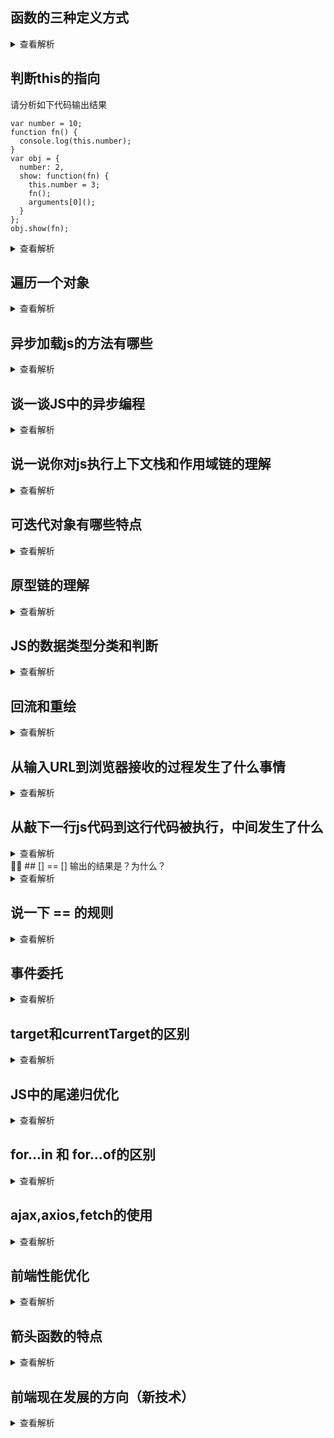 ## 函数的三种定义方式

<details>
<summary>查看解析</summary>
1.函数声明

```
function foo() {}
function () {}
() => {}
```

2.函数字面量

```
var foo = function() {}
```

3.构造函数

```
const add = new Function('a', 'b', 'return a + b')
```

4.三种方法的比较

* 构造函数的方法不推荐，因为会导致解析两次代码
* 函数声明的方式有预解析，并且使其在执行任何代码前可用
* 如果是`var foo = function bar() { .. }`这种形式，bar的声明会消失

> js代码运行有两个阶段，编译和执行。对于像`var a = 2`这样的语句，会被分为两个部分，一个是`var a`，这个声明会被提升，还有一个是`a = 2`这个只有在运行到代码处才会被执行。对于函数直接量也是这样，函数名foo会被提升，但是foo的内容只有在运行时才会被赋予，但如果是函数声明式，它会比变量提升更早，并且允许我们再执行任何代码前都可以执行该函数

```
foo()
var foo = 2
foo = function() {
    console.log(1)
}
function foo() {
    console.log(2)
}
foo()

// 2
// 1
```
</details>

## 判断this的指向

请分析如下代码输出结果

```
var number = 10;
function fn() {
  console.log(this.number);
}
var obj = {
  number: 2,
  show: function(fn) {
    this.number = 3;
    fn();
    arguments[0]();
  }
};
obj.show(fn);
```

<details>
<summary>查看解析</summary>
js中this有四种绑定形式

* 默认绑定，浏览器环境中它被绑定在全局变量里。node环境中它被绑定为{}
* 隐式绑定

```
var foo = {
    a: 3,
    bar: function() {
        console.log(this.a)
    }
}
foo.bar()
```

* 显式绑定


```
var bar = function() {
    console.log(this.a)
}
var foo = {a: 3}
bar.call(foo)
```

* new 

当我们显式绑定的上下文是undefined或者null时，实际上应用的还是默认绑定。除此之外，还有箭头函数的特殊情况

在本例中，很显然第一个`fn()`是默认绑定，它不符合任何一种情况

</details>

## 遍历一个对象

<details>
<summary>查看解析</summary>

| 方法 | 特性 |
| --- | --- |
| for..in | 遍历自身和继承的可枚举属性(不包含Symbol) |
| for..of |  |
| Object.keys | 遍历自身（不包括继承）所有可枚举属性（不包含symbol） |
| Object.getOwnPropertyNames | 遍历自身的所有可枚举和不可枚举的属性（不包括symbol） |
| Reflect.ownKeys | 遍历自身的所有可枚举和不可枚举的属性（包括symbol） |
| Reflect.enumerable | 返回一个Iterator对象，遍历自身和继承的所有可枚举属性(不包含symbol) |

* 只有Object.getOwnPropertySymbols和Reflect.ownKeys可以拿到symbol属性
* 只有Reflect.ownKeys可以拿到不可枚举的属性

</details>

## 异步加载js的方法有哪些

<details>
<summary>查看解析</summary>
1. script里写入defer或者async

defer延迟，该属性表示脚本在执行时不会影响，全部被延迟到整个页面解析完毕之后再运行（立即下载，但延迟执行）。h5规范要求延迟的脚本需要按顺序执行，并且在window.onload之前执行完毕，但是事实并非总是如此（见红宝书p13），所以最好`只包含一个延迟文本`。并且defer只适用于外部脚本，会自动忽略掉具有defer属性的内嵌脚本。

asnyc异步，同样也只适用于外部脚本。但是它没有整个页面解析完后才执行的规矩，它是立马异步执行。不过异步的代码之前不保证相互顺序。

总结，不管是延迟还是异步，都不能绝对保证代码的执行顺序，所以最好代码里不要包含DOM操作，更不要存在先后依赖。两者的区别在于defer是等待页面解析完再执行脚本，而asnyc是立马异步执行脚本

![](https://image-static.segmentfault.com/28/4a/284aec5bb7f16b3ef4e7482110c5ddbb_articlex)


2.动态创建脚本

只有在`document.body.append(script)`才会执行该脚本

3.xhr+eval异步加载和执行脚本

</details>

## 谈一谈JS中的异步编程

<details>
<summary>查看解析</summary>

从脚本层面来说，首先可以在script标签上加入defer或者async的tag

然后是JS运行时中的异步编程，包含回调，事件监听，Promise，生成器，async

> 生成器，generator

生成器的特点是核心部分由协程完成，协程即比线程更细粒度的运行机制，一个线程上可以有多个协程，但是只能同时运行一个线程，协程之与线程就好像接力赛跑

生成器的实现不多赘述，这里只讲最核心的部分

* 首先要区分`生成器`和`迭代器`的区别，然后`迭代器`内部可以通过`yield`关键字将程序执行的控制权转交出去，然后再在外部通过`迭代器`的`next`方法取回控制权
* 然后要搞清楚迭代器yield操作符的作用机制，它会运行yield操作符后的操作数，并取得其返回值，将这个返回值作为返回的一部分返回给主线程，每一次调用next方法时，其返回值格式为{value: xxx, done: false/true}
* yield关键字具有双向通信功能，比如yield 100，这是第一步，可以将100这个直接量传给主线程，然后主线程通过g.next(50)即赋予了`field 100`这个表达式以50的值，要注意`var a = yield 100`，如果主线程没有传参，a是不会等于100的（这一点和async不一样，async是做了封装的）
* 迭代器内部也可以做错误处理，抛出的错误通过迭代器的`throw`方法来完成回调
* 迭代器的缺点就是需要不停地调用及传值，很多时候我们都会封装一个thunk函数来run一个迭代器

> await和async

从表现上看，async和yield很像，它们都支持让异步的操作以同步的形式编写，就连形式也很像，无非是把*换成了async，把yield换成了await，那么这两者有什么区别呢，或者说async有什么特点呢

* asnyc可以将其理解成Promise+async的结合，并且自带执行器，generator还需要co或者thunk来保证异步函数的执行返回，async不需要
* 在协程的控制权交接这一点上，两者比较接近，await先对其操作数进行求值，求完的值保留下来，但是剩下的部分以微任务的形式进任务队列
* 生成器中是通过调用next方法来转移主线程的控制权，而async中是通过异步函数的决议来进行

</details>

## 说一说你对js执行上下文栈和作用域链的理解

<details>
<summary>查看解析</summary>
作用域，实际上就是js引擎根据变量名获取对应值权限的机制。作用域分两种词法作用域和动态作用域，词法作用域是根据书写代码时变量和函数声明的位置来决定的，而动态作用域则是会在函数运行的过程中动态改变作用域。（with和eval可以修改词法作用域，但是影响性能和增加不确定性，不推荐）
</details>

## 可迭代对象有哪些特点

<details>
<summary>查看解析</summary>

一个数据结构，只要具有`Symbol.iterator`属性，那么就认为其是可以迭代的

可迭代对象的特点

* 具有Symbol.iterator属性
* 可以使用for...of进行循环
* 可以通过Array.from被转换为数组

原生的具有Iterator接口的数据结构

* Array
* Map
* Set
* String
* TypedArray
* arguments
* NodeLists对象

</details>

## 原型链的理解

<details>
<summary>查看解析</summary>
简单的原型链，首先要说明的是几乎所有对象都有一个内置属性[[prototype]]，这个属性在es5之前是无法访问的，部分浏览器用__proto__属性来提供了这个接口，更安全的做法是Object.getPrototypeOf(obj)，关于这个属性更多的方法还有isPrototypeOf,setPrototypeOf等。

prototype链的作用就是当一个对象找不到某个属性时，它可以从原型链中寻找

```
function Foo() {}
Foo.prototype.name = "123"
var obj = new Foo()
```

关于Foo.prototype的理解，我们称之为原型对象，当我们使用new操作符调用原函数时，我们就创建了该对象并且将其绑定在了Foo.prototype上，调用函数返回的对象的[[prototype]]属性就绑定到了Foo.prototype上。但是我们要知道，Foo对象的[[prototype]]属性链接的并不是Foo.prototype

最基础的原型链由三个部分构成，构造函数Foo，Foo.prototype,和Foo构造出来的实例对象obj.当我们创建函数Foo的时候，其Foo.prototype就自带属性constructor指向Foo，但是这种链接是不稳定的，因为该属性并非只读，而是不可遍历，我们可以随时修改该属性

```
Foo.prototype === Foo.prototype
Foo.prototype.constructor = Foo

obj.__proto__ === Foo.prototype // true
Object.getPrototypeOf(obj) === Foo.prototype // true
```

然后我们引入更复杂的原型链系统，说起来复杂，但其实只要把握好三点

* __proto__永远是实例指向原型对象
* 任何对象的原型链顶端都是Object.prototype
* 任何函数都是Function的实例对象

![](http://images2015.cnblogs.com/blog/857465/201703/857465-20170305142000048-2065062538.gif)

在更复杂的原型链系统中，我们新增如下规律

* `{}.__proto__ === Object.prototype`.普通对象[[prototype]]就是指向Object.prototype
* `new Function().__proto__ === Function.prototype`.任何函数对象的[[prototype]]都是指向Function.prototype
* `Foo.prototype.__proto__ === Object.prototype`.因为它不是函数对象，只是普通对象，普通对象的[[prototype]]就是指向Object.prototype
* `Function.prototype.__proto__ === Object.prototype`.因为Function.prototype是原型对象，它不是函数对象，只是普通对象，普通对象的[[prototype]]就是指向Object.prototype
* `Object.__proto__ === Function.prototype`.因为Object是函数对象，所以指向Funciton.prototype
* `Function.__proto__ === Function.prototype`.因为Function是函数对象，所以指向Funciton.prototype
* `Foo.__proto__ === Function.prototype`.因为它是函数对象，函数对象的[[prototype]]就是指向Function.prototype

当对象没有被访问的属性时，我们就会从其__proto__对象中寻找，我们使用hasOwnProperty方法来判断该对象自己是否具有该属性

</details>

## JS的数据类型分类和判断

<details>
<summary>查看解析</summary>
JS一共7中基本类型

* Undefined
* Null
* Boolean
* Number
* String
* Object
* Symbol

判断类型有两个方法，typeof和instanceof

typeof => undefined, boolean, number, string, object, symbol, null的typeof的结果是object，这是typeof的机制导致的，null的地址前几位是0，则判断为object

instanceof则为判断对象/直接量和构造函数的关系


| 对象/字面量          | 构造函数    | 返回结果 |
|-----------------|---------|------|
| new Numebr(1)   | Number  | true |
| new String()    | String  | true |
| new Boolean()   | Boolean | true |
| var bar = Foo() | Foo     | true |
| [1, 2]          | Array   | true |

</details>

## 回流和重绘

<details>
<summary>查看解析</summary>
回流也叫重排，即我们对DOM的修改引发了DOM几何尺寸的变化，浏览器需要重新计算元素的几何属性，这个过程叫重排

重绘即样式的修改，整体布局不发生变化

常见的会导致回流的元素

* 常见的几何属性有 width、height、padding、margin、left、top、border 等等。
* 最容易被忽略的操作：获取一些需要通过即时计算得到的属性,当你要用到像这样的属性：offsetTop、offsetLeft、 offsetWidth、offsetHeight、scrollTop、scrollLeft、scrollWidth、scrollHeight、clientTop、clientLeft、clientWidth、clientHeight 时，浏览器为了获取这些值，也会进行回流。
* 当我们调用了 getComputedStyle 方法，或者 IE 里的 currentStyle 时，也会触发回流。原理是一样的，都为求一个“即时性”和“准确性”。

避免方式

* 避免逐条改变样式，使用类名去合并样式（ant-design里用类名去区分样式，原来是为了避免重排）
* 减少DOM操作，用fragment操作集合起来

部分浏览器缓存了一个 flush 队列，把我们触发的回流与重绘任务都塞进去，待到队列里的任务多起来、或者达到了一定的时间间隔，或者“不得已”的时候，再将这些任务一口气出队。但是当我们访问一些即时属性时，浏览器会为了获得此时此刻的、最准确的属性值，而提前将 flush 队列的任务出队。

</details>

## 从输入URL到浏览器接收的过程发生了什么事情

<details>
<summary>查看解析</summary>
[Refer](http://fex.baidu.com/blog/2014/05/what-happen/)

简略版

* 输入网址
* DNS解析，tcp请求先经过DNS服务器，解析成响应的IP地址后再和对应的服务器通信
* 与服务器建立TCP连接
* 浏览器向web服务器发送http请求
* 服务端响应请求
* 浏览器接收数据，以html为例，先HTML解析成DOM树
* 建立CSSOM
* 在位图里构建网页的样式
* 将位图中的数据渲染至网页中

</details>

## 从敲下一行js代码到这行代码被执行，中间发生了什么

<details>
<summary>查看解析</summary>
根据你不知道的js，最核心的步骤应该分为三步

* 词法分析，将代码切分成最小的单元。将输入的代码提取出有用的词，并且找出不同类型的词，比如关键字，保留字，操作符，变量
* 建立抽象语法树AST
* 根据AST生成机器能读懂的代码，代码生成。

将高级语言编程机器能够读懂的语言，这个过程，我们称之为`编译`

不同浏览器的编译器实现各不相同，其中以chrome的v8引擎最为出名和优秀。v8的编译性能特别优秀，它是怎么做到的呢

* 脚本流。以往的chrome中，js解析是交给浏览器主线程来做的，但是我们熟悉事件循环的都知道，浏览器的主线程要包含UI渲染和js解析两个步骤，而且还是交替进行的，属于伪异步。在v8中，js的解析单独交给了流解析器，不会受UI渲染的阻塞
* 字节码缓存。首次访问页面时，js代码会被编译成字节码并且进行缓存，当再次访问时，会直接复用该字节码，省去了下载，解析编译的过程
* 内联。即引擎会自动分析可以精简的代码，比如简短的函数，它会自动合并或者内联至较大的函数中
* 隐藏类。我们都知道在机器中存储不同类型的数据占用的字节数是不一样的，而连续的内存空间有利于数据的读取，v8引擎中会针对每个对象自动创建隐藏类，为的就是每次查询类成员属性时，可以更快地查找
* 热点函数会被直接编译成机器码。机器码执行效率比字节码更快，但是如果在后面的运行中，类型再次发生变化，v8又会回退到字节码

```
var Person = {
    add() {...}
}
Person.name = "li"

var Person = {
    add() {...},
    name: "li"
}
```

上例中，第二个例子的执行效率要高于前者，原因就是方法一中动态添加属性会新生成一个新的隐藏类，如果add函数已经被转换为机器码，那么对于方法一来说，就没有办法复用了

> 所以函数参数类型越稳定，对象内部属性越稳定，v8的执行效率就越高

</details>

## [] == [] 输出的结果是？为什么？

<details>
<summary>查看解析</summary>
    这里考察的不是`==`和`===`，而是V8中数据的存储
    引用类型的数据是用堆存储的，所以哪怕两个完全一致的数据也是在堆中有不同的地址
</details>

## 说一下 == 的规则

<details>
<summary>查看解析</summary>

* undefined和null只有在相互之间判断才为true，其他任何操作都是false
* Boolean类型首先转化为Number
* NaN出现在任意一边都返回false
* String和Number运算时会优先将String转化为Number
* 如果一方为引用类型，则会优先调用其ToPrimitive操作

</details>

## 事件委托

<details>
<summary>查看解析</summary>
委托本身的定义是将函数可以当做参数在函数间传递，这样可以大大增加函数的复用性

但是这里的委托的意思是利用事件冒泡，只指定一个事件处理程序，就可以管理某一类型的所有事件

事件委托指的是，不在事件的发生地（直接dom）上设置监听函数，而是在其父元素上设置监听函数，通过事件冒泡，父元素可以监听到子元素上事件的触发，通过判断事件发生元素DOM的类型，来做出不同的响应

</details>

## target和currentTarget的区别

<details>
<summary>查看解析</summary>
很简单，就是在事件委托中，target是触发事件的元素（可以是子元素），currentTarget指的绑定事件的元素（指父元素）
</details> 


## JS中的尾递归优化

<details>
<summary>查看解析</summary>

> 严格意义来说，尾递归的实现就是迭代的思想。要注意这里是指迭代的思想，而非迭代在JS中的实现

首先我们来看尾递归的由来，在JS中深度很高的递归会造成调用栈的爆满，一般引擎会自动判断是否爆栈。但是我们知道递归大部分情况下引用的都是同一个函数，只是每一次都需要创建一个新的执行上下文罢了，那么有没有什么比较好的办法来解决这个问题呢

尾递归技术是指，函数的返回值如果只包含另外一个（也可以是本函数）的调用，那么进入新的函数调用时不会开辟新的执行上下文，而是选择就地复用当前执行上下文（或者是将当前上下文出栈，再新建上下文），总之调用栈的深度不会增加。尾递归技术实际上就是给Lisp这样没有循环的纯函数式语言准备的

尾递归的出现形式如下

```
function sum(n) {
    ...
    return 1 + sum(n-1) // 不行，因为还包含了+1这个操作
}

function sum(n) {
    ... 
    return sum(n-1) // 可以
}

function sum() {
    ... // 没有显式return也是不行的，因为会默认返回return undefined
}
```

尾递归当然可以应用于一个函数调用另外一个函数，但是大部分这种情况都不是很需要优化，真正需要优化的是一个函数调用自身，即递归深度过深，这个时候我们才会选择尾递归优化

比如这样一段代码

```
const sum = (n) => {
  if (n <= 1) return n;
  return n + sum(n-1)
}
```

显然，它是不符合尾递归调用的规则的，我们需要对其进行改造，改造规则就是一开始说的，递归变迭代

```
const sum = (n, result) => {
    if(n === 1)return 1
    return sum(n - 1, result + n)
}
```

此外还要注意尾递归优化的支持程度，很多浏览器实际上是不支持的，比如上述代码，在chrome中还是会不断创建新的调用栈

> 现在只有在ES6的严格模式下，才会存在尾递归优化，

但是我们可以对递归函数，做这样的处理

```
const sum0 = (n, result = 0) => {
    if (n <= 1) return n + result
    return () => sum0(n - 1, n + result)
}
const trampoline = f => (...args) => {
    let result = f(...args)
    while (typeof result === "function") {
        result = result()
    }
    return result
}
const sum = trampoline(sum0)
```

我们使迭代函数不直接调用自身，而是返回一个调用自身的函数，同时我们要注意返回的函数里没有引用函数里的变量，所以也不会产生闭包，这样就可以完美解决上述问题

</details>

## for...in 和 for...of的区别

<details>
<summary>查看解析</summary>

对于前者，实际上考察的是`in`操作符的定义，这个操作符可以判断某个属性(该属性作为操作数时，需要时字符串类型)是否为该对象或者该对象的原型上的一个s属性

那么对于`for...in`这个语句，它的作用是`循环某个对象及其原型链上所有除Symbol类型外的可枚举属性`，很好理解，就是在in操作数的基础上加入了enumerable判断

for...in语句适合对象的遍历，而不适合数组的遍历

for...of这个语句就没有of这个操作数了，它限定于访问具有内置迭代器的对象（可迭代对象）

关于迭代器存在两个协议，一个是`可迭代协议`，一个是`迭代器协议`

可迭代协议用来控制一个对象的迭代行为，比如for...of语句能否套用在对象里，JS里很多内置类型已经默认存在`可迭代协议了`，比如`String`类型，`Array`类型，`Map`类型，`Set`。但是`Object`类型不可以

要实现可迭代协议，必须拥有@@iterator方法，即对象或者对象的原型链具有[Symbol.iterator]属性，该属性方法调用是不传入参数，然后返回一个`迭代器`，换句话说该属性必须要是一个生成器

迭代器协议即定义了一个怎么样的对象可以称为`迭代器`，通常来说需要满足两点

* 该对象具有next方法
* next方法需要返回一个对象，该对象具有done和value两个属性

大部分情况下我们自定义的对象是同时满足迭代器协议和可迭代协议的，但是我们要知道这两个协议并不一定是天然绑定在一起的

比如字符串直接量"123"具有[Symbol.iterator]属性，说明她符合可迭代协议，但是它没有next方法，"123"[Symbol.iterator]属性是一个方法，该方法调用后返回的值为满足迭代器协议的对象。内置的几种类型基本上都是这种情况，符合可迭代协议，不符合迭代器协议。

> ...扩展运算符在操作数为数组或者函数参数时，默认就是只能操作可迭代对象，比如[...obj]如果obj不符合可迭代协议，会抛出语法错误的

*生成器函数的调用值为一个迭代器，那么这个迭代器显然是符合`迭代器协议`的，因为它具有next方法，且有标准的返回值，那么它符不符合`可迭代协议呢`,如果只是去思考它有没有[Symbol.iterator]属性的话，那么一时半会也想不出来，但是要知道一个生成器对象是可以用于for...of语句的，那么答案很明显了，是符合`可迭代协议`的。其Symbol.iterator属性就等于自己，回想一下生成器的实现，好像也确实这样

```
function* name() {
    yield 100
    yield 200
    yield 300
}

let gen = name()
console.log(gen[Symbol.iterator]() === gen) // true
for (let i of gen) {
    console.log(i) // 100, 200, 300
}
```

除此之外，和遍历以及访问属性有关的操作有比如hasOwnProperty，这个判断是判断一个属性是否只属于该对象

Object.keys可以获取对象上（不包含原型链）的所有可枚举属性

Object.getOwnPropertyNames可以获取对象(不包含原型链上)所有属性，无论是否可枚举
</details>

## ajax,axios,fetch的使用

<details>
<summary>查看解析</summary>

按照发展顺序来，首先是ajax的介绍，ajax即async js and XML，即JS异步编程。ajax的出现是为了解决网页不用重新加载页面即可更新页面内容。我个人的理解是ajax提供了js运行时级别的数据响应，从而可以通过js操作DOM来完成页面的变化，而传统的方法可能是通过表单的提交来实现这一点。ajax是目的，然后传统的ajax的实现方法是XHR，XHR的实现这里不细说，只说一下XHR也即ajax的缺点

* 它是基于事件的异步编程，配置和调用形式比较混乱
* ajax的整体实现实际上有点面向过程的感觉，它不符合`关注点分离`这样的特性，比如创建请求和对请求的响应包括对请求的设置全部都写在一起，高耦合
* 即使封装了，基于回调的异步模型也会使代码可读性降低很多
* 不够优雅

fetch是现代浏览器提出了异步网络编程的另一种解决方案，它是基于Promise的，也就是说fetch函数的返回值会为一个Promise实例。它接收两个参数，一个是url，另一个为一个init对象，里面可以设置本次请求的详细配置

可以选择的配置有

* method
* url
* headers
* body
* credentials(omit不携带cookie，还有same-origin（后来修改的默认）和include即总是携带cookie)

!>除了传入两个参数以外，还可以传入一个Request对象，里面是和init一样的配置（还加上了url）

```
let req = new Request('https://www.baidu.com')
req.method = "POST"
fetch(new Request(req))
```

fetch不完善的地方

* 默认不带cookie
* 服务器返回 400，500 错误码时并不会 reject，只有网络错误这些导致请求不能完成时，fetch 才会被 reject

fetch目前也越来越完善了，以前的一些Promise的缺陷，一方面Promise也在修改，另一方面fetch也增加了AbortSignal接口

总结，fetch的特点

* 基于Promise
* 可以在fetch里配置很多东西
* 默认不带cookie
* 对于400和500的返回不reject，只是会把resolve里的ok设为false，只有在网络错误才会
* fetch不是Promise+XHR的封装，我看MDN好像说是ServiceWorker
* 不支持Progress
* 不支持timeout

axios是基于Promise的网络请求封装库。为什么它会比fetch更适用于业务开发中呢？一方面fetch的兼容性永远是一个问题，另一方面axios也提供了很多fetch没有实现的拓展功能，比如

* 本质是Promise+ajax的封装（浏览器环境下）
* 拦截了请求和响应
* 取消请求（Cancel了之后会抛出一个错误，方法是先注册一个Abort对象，然后注入到axios请求中）
* 防御CSRF

</details>

## 前端性能优化

<details>
<summary>查看解析</summary>
首先我们要知道性能优化是一个基于系统的问题，也就是说是具体问题具体分析，但是我们也可以提取一些总则，大概可以分为首屏渲染和交互阶段的性能优化

* 首屏渲染
    * 资源的下载
        * 需不需要下载
            * 缓存
            * SW
        * 资源的大小
            * 压缩
            * 移除注释内容
        * 资源的个数
            * 合并
            * 内联
            * async
            * defer
        * 资源的请求时间
            * CDN
    * 合理放置资源的位置
    * 白屏的渲染
        * 骨架屏
    * 资源的执行
        * 减少重排和重绘
            * 重排，重绘，合成的优先级
            * 合并DOM操作的请求
                * class
                * raf
            * 离线
                * vdom
                * fragment
                * display:none
        * 加速JS的执行过程或者减少JS的执行过程 
            * js碎片化
            * web worker
            * 避免动态作用域
            * 避免布局抖动  
</details>

## 箭头函数的特点

<details>
<summary>查看解析</summary>

* 它相当于一个匿名函数
* 没有this，arguments
* 但是是有自己的执行上下文的
* 没有自己的原型对象
* 不能通过强制绑定来修改内部this的指向
* 不可以用作构造函数（原型和this都没有）
* 不可以做为生成器函数

</details>

## 前端现在发展的方向（新技术）

<details>
<summary>查看解析</summary>
1. PWA（包括与之相关的本地化的新技术）
2. WebAssembly
3. WebComponents
4. Serverless
5. ssr
</details>